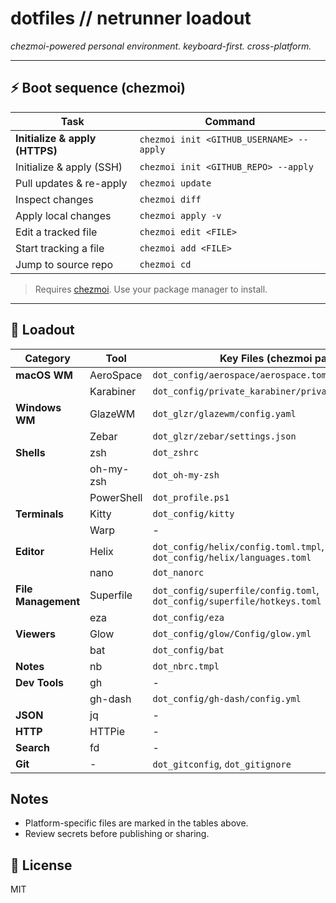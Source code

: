 # dotfiles // netrunner loadout

_chezmoi-powered personal environment. keyboard-first. cross-platform._

---

## ⚡ Boot sequence (chezmoi)

| Task                           | Command                                  |
| ------------------------------ | ---------------------------------------- |
| **Initialize & apply (HTTPS)** | `chezmoi init <GITHUB_USERNAME> --apply` |
| Initialize & apply (SSH)       | `chezmoi init <GITHUB_REPO> --apply`     |
| Pull updates & re-apply        | `chezmoi update`                         |
| Inspect changes                | `chezmoi diff`                           |
| Apply local changes            | `chezmoi apply -v`                       |
| Edit a tracked file            | `chezmoi edit <FILE>`                    |
| Start tracking a file          | `chezmoi add <FILE>`                     |
| Jump to source repo            | `chezmoi cd`                             |

> Requires [chezmoi](https://www.chezmoi.io/). Use your package manager to install.

---

## 🧰 Loadout

| Category            | Tool        | Key Files (chezmoi paths)                                                | Docs                                          |
| ------------------- | ----------- | ------------------------------------------------------------------------ | --------------------------------------------- |
| **macOS WM**        | AeroSpace   | `dot_config/aerospace/aerospace.toml`                                    | [`AEROSPACE.md`](documentation/AEROSPACE.md)  |
|                     | Karabiner   | `dot_config/private_karabiner/private_karabiner.json`                    | [`KARABINER.md`](documentation/KARABINER.md)  |
| **Windows WM**      | GlazeWM     | `dot_glzr/glazewm/config.yaml`                                           | [`GLAZEWM.md`](documentation/GLAZEWM.md)      |
|                     | Zebar       | `dot_glzr/zebar/settings.json`                                           | -                                             |
| **Shells**          | zsh         | `dot_zshrc`                                                              | -                                             |
|                     | oh-my-zsh   | `dot_oh-my-zsh`                                                          | [`ZSH.md`](documentation/ZSH.md)              |
|                     | PowerShell  | `dot_profile.ps1`                                                        | -                                             |
| **Terminals**       | Kitty       | `dot_config/kitty`                                                       | -                                             |
|                     | Warp        | -                                                                        | -                                             |
| **Editor**          | Helix       | `dot_config/helix/config.toml.tmpl`, `dot_config/helix/languages.toml`   | -                                             |
|                     | nano        | `dot_nanorc`                                                             | -                                             |
| **File Management** | Superfile   | `dot_config/superfile/config.toml`, `dot_config/superfile/hotkeys.toml`  | -                                             |
|                     | eza         | `dot_config/eza`                                                         | -                                             |
| **Viewers**         | Glow        | `dot_config/glow/Config/glow.yml`                                        | -                                             |
|                     | bat         | `dot_config/bat`                                                         | -                                             |
| **Notes**           | nb          | `dot_nbrc.tmpl`                                                          | -                                             |
| **Dev Tools**       | gh          | -                                                                        | -                                             |
|                     | gh-dash     | `dot_config/gh-dash/config.yml`                                          | -                                             |
| **JSON**            | jq          | -                                                                        | -                                             |
| **HTTP**            | HTTPie      | -                                                                        | -                                             |
| **Search**          | fd          | -                                                                        | -                                             |
| **Git**             | -           | `dot_gitconfig`, `dot_gitignore`                                         | -                                             |

## Notes

- Platform-specific files are marked in the tables above.
- Review secrets before publishing or sharing.

## 🪪 License

MIT
